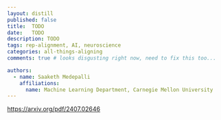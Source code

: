 ```yaml
---
layout: distill
published: false
title:  TODO
date:   TODO
description: TODO
tags: rep-alignment, AI, neuroscience
categories: all-things-aligning
comments: true # looks disgusting right now, need to fix this too...

authors:
  - name: Saaketh Medepalli
    affiliations: 
      name: Machine Learning Department, Carnegie Mellon University
---
```


https://arxiv.org/pdf/2407.02646 